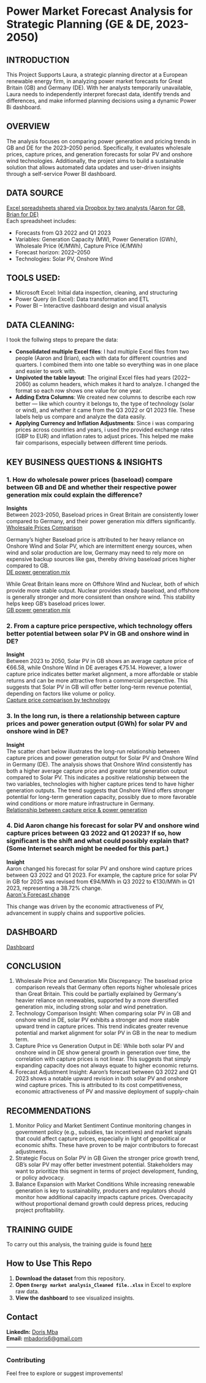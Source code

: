 # Power Market Forecast Analysis for Strategic Planning (GE & DE, 2023-2050)

## INTRODUCTION
This Project Supports Laura, a strategic planning director at a European renewable energy firm, in analyzing power market forecasts for Great Britain (GB) and Germany (DE). With her analysts temporarily unavailable, Laura needs to independently interpret forecast data, identify trends and differences, and make informed planning decisions using a dynamic Power Bi dashboard.

## OVERVIEW
The analysis focuses on comparing power generation and pricing trends in GB and DE for the 2023–2050 period. Specifically, it evaluates wholesale prices, capture prices, and generation forecasts for solar PV and onshore wind technologies. Additionally, the project aims to build a sustainable solution that allows automated data updates and user-driven insights through a self-service Power BI dashboard.

## DATA SOURCE
[Excel spreadsheets shared via Dropbox by two analysts (Aaron for GB, Brian for DE)](https://github.com/dorischioma/Renewable-Energy-Analysis/blob/main/Energy%20market%20analysis_%20Raw%20file.xlsx/)  
Each spreadsheet includes:
- Forecasts from Q3 2022 and Q1 2023
- Variables: Generation Capacity (MW), Power Generation (GWh), Wholesale Price (€/MWh), Capture Price (€/MWh)
- Forecast horizon: 2022–2050
- Technologies: Solar PV, Onshore Wind



## TOOLS USED:
- Microsoft Excel: Initial data inspection, cleaning, and structuring
-	Power Query (in Excel): Data transformation and ETL
- Power BI – Interactive dashboard design and visual analysis

## DATA CLEANING:
I took the follwing steps to prepare the data:
- **Consolidated multiple Excel files**: I had multiple Excel files from two people (Aaron and Brian), each with data for different countries and quarters. I combined them into one table so everything was in one place and easier to work with.
- **Unpivoted the table layout**: The original Excel files had years (2022–2060) as column headers, which makes it hard to analyze. I changed the format so each row shows one value for one year.
- **Adding Extra Columns**: We created new columns to describe each row better — like which country it belongs to, the type of technology (solar or wind), and whether it came from the Q3 2022 or Q1 2023 file. These labels help us compare and analyze the data easily. 
- **Applying Currency and Inflation Adjustments**:
Since i was comparing prices across countries and years, i used the provided exchange rates (GBP to EUR) and inflation rates to adjust prices. This helped me make fair comparisons, especially between different time periods.

## KEY BUSINESS QUESTIONS & INSIGHTS
### 1.	How do wholesale power prices (baseload) compare between GB and DE and whether their respective power generation mix could explain the difference?
**Insights**  
  Between 2023-2050, Baseload prices in Great Britain are consistently lower compared to Germany, and their power generation mix differs significantly.   
[Wholesale Prices Comparison](https://github.com/dorischioma/Renewable-Energy-Analysis/blob/main/Baseload%20comparison%20screenshot.png/)

  Germany’s higher Baseload price is attributed to her heavy reliance on Onshore Wind and Solar PV, which are intermittent energy sources, when wind and solar production are low, Germany 
  may need to rely more on expensive backup sources like gas, thereby driving baseload prices higher compared to GB.  
  [DE power generation mix](https://github.com/dorischioma/Renewable-Energy-Analysis/blob/main/DE%20Generation%20Mix.png/)
 
  While Great Britain leans more on Offshore Wind and Nuclear, both of which provide more stable output. Nuclear provides steady baseload, and offshore is generally stronger and more 
  consistent than onshore wind. This stability helps keep GB’s baseload prices lower.  
  [GB power generation mix](https://github.com/dorischioma/Renewable-Energy-Analysis/blob/main/GB%20Power%20Generation%20Mix.png/) 


### 2.	From a capture price perspective, which technology offers better potential between solar PV in GB and onshore wind in DE?
**Insight**  
Between 2023 to 2050, Solar PV in GB shows an average capture price of €66.58, while Onshore Wind in DE averages €75.14.  However, a lower capture price indicates better market alignment, a more affordable or stable returns and can be more attractive from a commercial perspective. This suggests that Solar PV in GB will offer better long-term revenue potential, depending on factors like volume or policy.  
[Capture price comparison by technology](https://github.com/dorischioma/Renewable-Energy-Analysis/blob/main/Avg%20Capture%20Price%20by%20technology%20screenshot.png/)
 

### 3.	In the long run, is there a relationship between capture prices and power generation output (GWh) for solar PV and onshore wind in DE?
**Insight**  
The scatter chart below illustrates the long-run relationship between capture prices and power generation output for Solar PV and Onshore Wind in Germany (DE). The analysis shows that Onshore Wind consistently has both a higher average capture price and greater total generation output compared to Solar PV. This indicates a positive relationship between the two variables, technologies with higher capture prices tend to have higher generation outputs. The trend suggests that Onshore Wind offers stronger potential for long-term generation capacity, possibly due to more favorable wind conditions or more mature infrastructure in Germany.  
[Relationship between capture price & power generation](https://github.com/dorischioma/Renewable-Energy-Analysis/blob/main/Relationship%20between%20capture%20price%20%26%20power%20generation%20in%20DE%20screenshot.png)

### 4.	Did Aaron change his forecast for solar PV and onshore wind capture prices between Q3 2022 and Q1 2023? If so, how significant is the shift and what could possibly explain that?(Some Internet search might be needed for this part.) 
**Insight**  
Aaron changed his forecast for solar PV and onshore wind capture prices between Q3 2022 and Q1 2023. For example, the capture price for solar PV in GB for 2025 was revised from €94/MWh in Q3 2022 to €130/MWh in Q1 2023, representing a 38.72% change.  
[Aaron's Forecast change](https://github.com/dorischioma/Renewable-Energy-Analysis/blob/main/Forecast%20comparison%20in%20GB%20screenshot.png/)

This change was driven by the economic attractiveness of PV, advancement in supply chains and supportive policies.

## DASHBOARD
[Dashboard](https://github.com/dorischioma/Renewable-Energy-Analysis/blob/main/Dashboard.png/)

## CONCLUSION
1.	Wholesale Price and Generation Mix Discrepancy:
The baseload price comparison reveals that Germany often reports higher wholesale prices than Great Britain. This could be partially explained by Germany's heavier reliance on renewables, supported by a more diversified generation mix, including strong solar and wind penetration.
2.	Technology Comparison Insight:
When comparing solar PV in GB and onshore wind in DE, solar PV exhibits a stronger and more stable upward trend in capture prices. This trend indicates greater revenue potential and market alignment for solar PV in GB in the near to medium term.
3.	Capture Price vs Generation Output in DE:
While both solar PV and onshore wind in DE show general growth in generation over time, the correlation with capture prices is not linear. This suggests that simply expanding capacity does not always equate to higher economic returns.
4.	Forecast Adjustment Insight:
Aaron’s forecast between Q3 2022 and Q1 2023 shows a notable upward revision in both solar PV and onshore wind capture prices. This is attributed to its cost competitiveness, economic attractiveness of PV and massive deployment of supply-chain

## RECOMMENDATIONS
1.	Monitor Policy and Market Sentiment
Continue monitoring changes in government policy (e.g., subsidies, tax incentives) and market signals that could affect capture prices, especially in light of geopolitical or economic shifts. These have proven to be major contributors to forecast adjustments.
2.	Strategic Focus on Solar PV in GB
Given the stronger price growth trend, GB’s solar PV may offer better investment potential. Stakeholders may want to prioritize this segment in terms of project development, funding, or policy advocacy.
3.	Balance Expansion with Market Conditions
While increasing renewable generation is key to sustainability, producers and regulators should monitor how additional capacity impacts capture prices. Overcapacity without proportional demand growth could depress prices, reducing project profitability.

## TRAINING GUIDE  
To carry out this analysis, the training guide is found [here](https://github.com/dorischioma/Renewable-Energy-Analysis/blob/main/Training_Guide.docx/)

## How to Use This Repo  
1. **Download the dataset** from this repository.  
2. **Open `Energy market analysis_Cleaned file..xlsx`** in Excel to explore raw data.  
3. **View the dashboard** to see visualized insights.  

## Contact  
 **LinkedIn:** [Doris Mba](https://www.linkedin.com/in/dorismba/)  
 **Email:** mbadoris6@gmail.com 

---

### **Contributing**
Feel free to explore or suggest improvements!  

